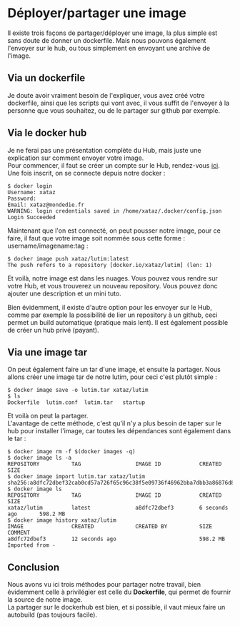 # Déployer/partager une image

Il existe trois façons de partager/déployer une image, la plus simple est sans doute de donner un dockerfile. Mais nous pouvons également l'envoyer sur le hub, ou tous simplement en envoyant une archive de l'image.

## Via un dockerfile
Je doute avoir vraiment besoin de l'expliquer, vous avez créé votre dockerfile, ainsi que les scripts qui vont avec, il vous suffit de l'envoyer à la personne que vous souhaitez, ou de le partager sur github par exemple.

## Via le docker hub
Je ne ferai pas une présentation complète du Hub, mais juste une explication sur comment envoyer votre image.  
Pour commencer, il faut se créer un compte sur le Hub, rendez-vous [ici](https://hub.docker.com/).  
Une fois inscrit, on se connecte depuis notre docker :  

```shell
$ docker login
Username: xataz
Password:
Email: xataz@mondedie.fr
WARNING: login credentials saved in /home/xataz/.docker/config.json
Login Succeeded
```

Maintenant que l'on est connecté, on peut pousser notre image, pour ce faire, il faut que votre image soit nommée sous cette forme : username/imagename:tag :
```shell
$ docker image push xataz/lutim:latest
The push refers to a repository [docker.io/xataz/lutim] (len: 1)
```
Et voilà, notre image est dans les nuages. Vous pouvez vous rendre sur votre Hub, et vous trouverez un nouveau repository.
Vous pouvez donc ajouter une description et un mini tuto.

Bien évidemment, il existe d'autre option pour les envoyer sur le Hub, comme par exemple la possibilité de lier un repository à un github, ceci permet un build automatique (pratique mais lent).
Il est également possible de créer un hub privé (payant).

## Via une image tar
On peut également faire un tar d'une image, et ensuite la partager.
Nous allons créer une image tar de notre lutim, pour ceci c'est plutôt simple :
```shell
$ docker image save -o lutim.tar xataz/lutim
$ ls
Dockerfile  lutim.conf  lutim.tar   startup
```

Et voilà on peut la partager.  
L'avantage de cette méthode, c'est qu'il n'y a plus besoin de taper sur le hub pour installer l'image, car toutes les dépendances sont également dans le tar :
```shell
$ docker image rm -f $(docker images -q)
$ docker image ls -a
REPOSITORY          TAG                 IMAGE ID            CREATED             SIZE
$ docker image import lutim.tar xataz/lutim
sha256:a8dfc72dbef32cab0cd57a726f65c96c38f5e09736f46962bba7dbb3a86876d8
$ docker image ls
REPOSITORY          TAG                 IMAGE ID            CREATED             SIZE
xataz/lutim         latest              a8dfc72dbef3        6 seconds ago       598.2 MB
$ docker image history xataz/lutim
IMAGE               CREATED             CREATED BY          SIZE                COMMENT
a8dfc72dbef3        12 seconds ago                          598.2 MB            Imported from -
```

## Conclusion
Nous avons vu ici trois méthodes pour partager notre travail, bien évidemment celle à privilégier est celle du **Dockerfile**, qui permet de fournir la source de notre image.  
La partager sur le dockerhub est bien, et si possible, il vaut mieux faire un autobuild (pas toujours facile).
